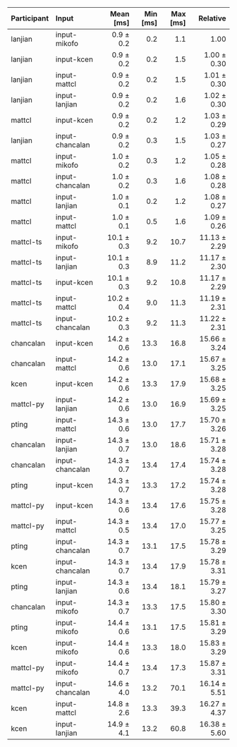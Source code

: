 | Participant | Input | Mean [ms] | Min [ms] | Max [ms] | Relative |
|:---|:---|---:|---:|---:|---:|
| lanjian | input-mikofo | 0.9 ± 0.2 | 0.2 | 1.1 | 1.00 |
| lanjian | input-kcen | 0.9 ± 0.2 | 0.2 | 1.5 | 1.00 ± 0.30 |
| lanjian | input-mattcl | 0.9 ± 0.2 | 0.2 | 1.5 | 1.01 ± 0.30 |
| lanjian | input-lanjian | 0.9 ± 0.2 | 0.2 | 1.6 | 1.02 ± 0.30 |
| mattcl | input-kcen | 0.9 ± 0.2 | 0.2 | 1.2 | 1.03 ± 0.29 |
| lanjian | input-chancalan | 0.9 ± 0.2 | 0.3 | 1.5 | 1.03 ± 0.27 |
| mattcl | input-mikofo | 1.0 ± 0.2 | 0.3 | 1.2 | 1.05 ± 0.28 |
| mattcl | input-chancalan | 1.0 ± 0.2 | 0.3 | 1.6 | 1.08 ± 0.28 |
| mattcl | input-lanjian | 1.0 ± 0.1 | 0.2 | 1.2 | 1.08 ± 0.27 |
| mattcl | input-mattcl | 1.0 ± 0.1 | 0.5 | 1.6 | 1.09 ± 0.26 |
| mattcl-ts | input-mikofo | 10.1 ± 0.3 | 9.2 | 10.7 | 11.13 ± 2.29 |
| mattcl-ts | input-lanjian | 10.1 ± 0.3 | 8.9 | 11.2 | 11.17 ± 2.30 |
| mattcl-ts | input-kcen | 10.1 ± 0.3 | 9.2 | 10.8 | 11.17 ± 2.29 |
| mattcl-ts | input-mattcl | 10.2 ± 0.4 | 9.0 | 11.3 | 11.19 ± 2.31 |
| mattcl-ts | input-chancalan | 10.2 ± 0.3 | 9.2 | 11.3 | 11.22 ± 2.31 |
| chancalan | input-kcen | 14.2 ± 0.6 | 13.3 | 16.8 | 15.66 ± 3.24 |
| chancalan | input-mattcl | 14.2 ± 0.6 | 13.0 | 17.1 | 15.67 ± 3.25 |
| kcen | input-kcen | 14.2 ± 0.6 | 13.3 | 17.9 | 15.68 ± 3.25 |
| mattcl-py | input-lanjian | 14.2 ± 0.6 | 13.0 | 16.9 | 15.69 ± 3.25 |
| pting | input-mattcl | 14.3 ± 0.6 | 13.0 | 17.7 | 15.70 ± 3.26 |
| chancalan | input-lanjian | 14.3 ± 0.7 | 13.0 | 18.6 | 15.71 ± 3.28 |
| chancalan | input-chancalan | 14.3 ± 0.7 | 13.4 | 17.4 | 15.74 ± 3.28 |
| pting | input-kcen | 14.3 ± 0.7 | 13.3 | 17.2 | 15.74 ± 3.28 |
| mattcl-py | input-kcen | 14.3 ± 0.6 | 13.4 | 17.6 | 15.75 ± 3.28 |
| mattcl-py | input-mattcl | 14.3 ± 0.5 | 13.4 | 17.0 | 15.77 ± 3.25 |
| pting | input-chancalan | 14.3 ± 0.7 | 13.1 | 17.5 | 15.78 ± 3.29 |
| kcen | input-chancalan | 14.3 ± 0.7 | 13.4 | 17.9 | 15.78 ± 3.31 |
| pting | input-lanjian | 14.3 ± 0.6 | 13.4 | 18.1 | 15.79 ± 3.27 |
| chancalan | input-mikofo | 14.3 ± 0.7 | 13.3 | 17.5 | 15.80 ± 3.30 |
| pting | input-mikofo | 14.4 ± 0.6 | 13.1 | 17.5 | 15.81 ± 3.29 |
| kcen | input-mikofo | 14.4 ± 0.6 | 13.3 | 18.0 | 15.83 ± 3.29 |
| mattcl-py | input-mikofo | 14.4 ± 0.7 | 13.4 | 17.3 | 15.87 ± 3.31 |
| mattcl-py | input-chancalan | 14.6 ± 4.0 | 13.2 | 70.1 | 16.14 ± 5.51 |
| kcen | input-mattcl | 14.8 ± 2.6 | 13.3 | 39.3 | 16.27 ± 4.37 |
| kcen | input-lanjian | 14.9 ± 4.1 | 13.2 | 60.8 | 16.38 ± 5.60 |
